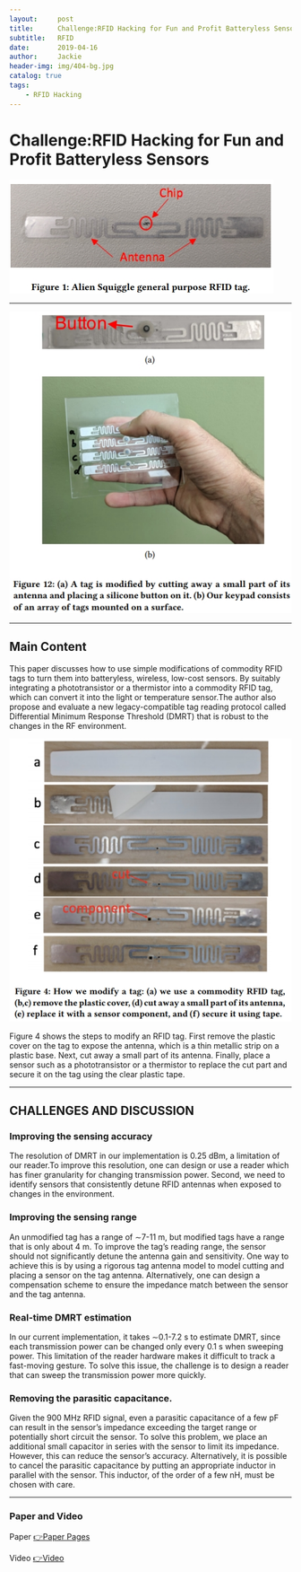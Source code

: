 ```yaml
---
layout:     post
title:      Challenge:RFID Hacking for Fun and Profit Batteryless Sensors
subtitle:   RFID
date:       2019-04-16
author:     Jackie
header-img: img/404-bg.jpg
catalog: true
tags:
    - RFID Hacking
---
```


# Challenge:RFID Hacking for Fun and Profit Batteryless Sensors

![](https://raw.githubusercontent.com/a416485164/a416485164.github.io/master/img/RFID1.jpg)

***

![](https://raw.githubusercontent.com/a416485164/a416485164.github.io/master/img/RFID2.jpg)

***
## Main Content
This paper discusses how to use simple modifications of
commodity RFID tags to turn them into batteryless, wireless, low-cost sensors. By suitably integrating a phototransistor or a thermistor into a commodity RFID tag, which can convert it into the light or temperature sensor.The author also propose and evaluate a new legacy-compatible tag reading protocol called Differential Minimum Response Threshold (DMRT) that is robust to the changes in the RF environment.

![](https://raw.githubusercontent.com/a416485164/a416485164.github.io/master/img/RFID3.jpg)

Figure 4 shows the steps to modify an RFID tag. First remove the plastic cover on the tag to expose the antenna, which is a thin metallic strip on a plastic base. Next, cut away a small part of its antenna. Finally, place a sensor such as a phototransistor or a thermistor to replace the cut part and secure it on the tag using the clear plastic tape.

***

## CHALLENGES AND DISCUSSION

### Improving the sensing accuracy
The resolution of DMRT in our implementation is 0.25 dBm, a limitation of our reader.To improve this resolution, one can design or use a reader which has finer granularity for changing transmission power. Second, we need to identify sensors that consistently detune RFID antennas when exposed to changes in the environment.

### Improving the sensing range
An unmodified tag has a range of ∼7-11 m, but modified tags have a range that is only about 4 m. To improve the tag’s reading range, the sensor should not significantly detune the antenna gain and sensitivity. One way to achieve this is by using a rigorous tag antenna model to model cutting and placing a sensor on the tag antenna. Alternatively, one can design a compensation scheme to ensure the impedance match between the sensor and the tag antenna.

### Real-time DMRT estimation
In our current implementation, it takes ∼0.1-7.2 s to estimate DMRT, since each transmission power can be changed only every 0.1 s when sweeping power. This limitation of the reader hardware makes it difficult to track a fast-moving gesture. To solve this issue, the challenge is to design a reader that can sweep the transmission power more quickly.

### Removing the parasitic capacitance.
Given the 900 MHz RFID signal, even a parasitic capacitance of a few pF can result in the sensor’s impedance exceeding the target range or potentially short circuit the sensor. To solve this problem, we place an additional small capacitor in series with the sensor to limit its impedance. However, this can reduce the sensor’s accuracy. Alternatively, it is possible to cancel the parasitic capacitance by putting an appropriate inductor in parallel with the sensor. This inductor, of the order of a few nH, must be chosen with care. 

***

### Paper and Video

<p>Paper <a href="https://www.iotjournaal.nl/wp-content/uploads/2018/11/mobicom18-rfid-hacking-camera-ready.pdf">👉Paper Pages</a>

<p>Video <a href="https://www.youtube.com/watch?v=fpcyilzJE7c&feature=youtu.be">👉Video</a>






